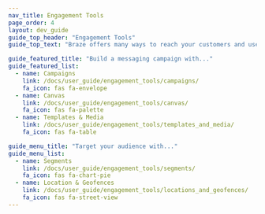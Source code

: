```yaml
---
nav_title: Engagement Tools
page_order: 4
layout: dev_guide
guide_top_header: "Engagement Tools"
guide_top_text: "Braze offers many ways to reach your customers and users with our Campaigns, Canvas tools, and you can optimize for consistency (and upload images and other content) using our Templates & Media tools. From there, you can create Segments and Geofences to target your audience by location or other attributes. <br> <br> If you're looking for the channels you can send using Braze's Canvas and Campaigns tools, check out our <a href='/docs/user_guide/message_building_by_channel/'>Message Building by Channel</a> section."

guide_featured_title: "Build a messaging campaign with..."
guide_featured_list:
  - name: Campaigns
    link: /docs/user_guide/engagement_tools/campaigns/
    fa_icon: fas fa-envelope
  - name: Canvas
    link: /docs/user_guide/engagement_tools/canvas/
    fa_icon: fas fa-palette
  - name: Templates & Media
    link: /docs/user_guide/engagement_tools/templates_and_media/
    fa_icon: fas fa-table

guide_menu_title: "Target your audience with..."
guide_menu_list:
  - name: Segments
    link: /docs/user_guide/engagement_tools/segments/
    fa_icon: fas fa-chart-pie
  - name: Location & Geofences
    link: /docs/user_guide/engagement_tools/locations_and_geofences/
    fa_icon: fas fa-street-view
---
```

